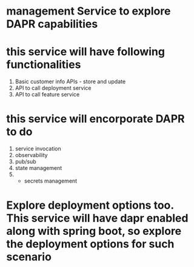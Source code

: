 # management Service to explore DAPR capabilities
# this service will have following functionalities
1. Basic customer info APIs - store and update
2. API to call deployment service
3. API to call feature service


# this service will encorporate DAPR to do 
1. service invocation
2. observability
3. pub/sub
4. state management
5. * secrets management

# Explore deployment options too. This service will have dapr enabled along with spring boot, so explore the deployment options for such scenario

